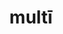 ---
title: multī
meaning: many
ch: three
pos: totadjective
femstem: mult
femend: ae
neutstem: mult
neutend: a
derivatives: multitude, multiply
mt: yes
mt1thru4: yes
---
